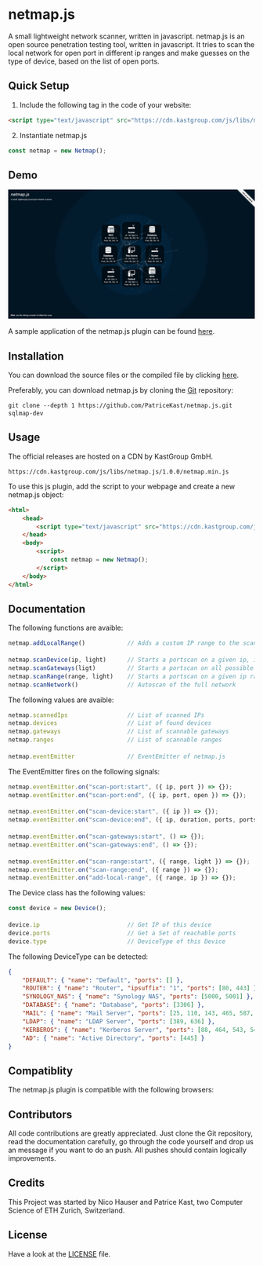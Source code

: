# netmap.js

A small lightweight network scanner, written in javascript.
netmap.js is an open source penetration testing tool, written in javascript. It tries to scan the local network for open port in different ip ranges and make guesses on the type of device, based on the list of open ports.

Quick Setup
----

1) Include the following tag in the code of your website:
``` html
<script type="text/javascript" src="https://cdn.kastgroup.com/js/libs/netmap.js/1.0.0/netmap.min.js"></script>
```

2) Instantiate netmap.js
```javascript
const netmap = new Netmap();
```

Demo
----

![Screenshot](demo/demo.png)

A sample application of the netmap.js plugin can be found [here](demo/).

Installation
----

You can download the source files or the compiled file by clicking [here](https://github.com/PatriceKast/netmap.js/tarball/master).

Preferably, you can download netmap.js by cloning the [Git](https://github.com/PatriceKast/netmap.js) repository:

    git clone --depth 1 https://github.com/PatriceKast/netmap.js.git sqlmap-dev

Usage
----

The official releases are hosted on a CDN by KastGroup GmbH.

	https://cdn.kastgroup.com/js/libs/netmap.js/1.0.0/netmap.min.js

To use this js plugin, add the script to your webpage and create a new netmap.js object:

```html
<html>
    <head>
        <script type="text/javascript" src="https://cdn.kastgroup.com/js/libs/netmap.js/1.0.0/netmap.min.js"></script>
    </head>
    <body>
        <script>
            const netmap = new Netmap();
        </script>
    </body>
</html>
```

Documentation
----

The following functions are avaible:

```javascript
netmap.addLocalRange()            // Adds a custom IP range to the scanning queue

netmap.scanDevice(ip, light)      // Starts a portscan on a given ip, if light=true only some highly common used ports are tested
netmap.scanGateways(ligt)         // Starts a portscan on all possible gateways, if light=true only some highly common used ports are tested
netmap.scanRange(range, light)    // Starts a portscan on a given ip range, if light=true only some highly common used ports are tested
netmap.scanNetwork()              // Autoscan of the full network
```

The following values are avaible:
	
```javascript
netmap.scannedIps                 // List of scanned IPs
netmap.devices                    // List of found devices
netmap.gateways                   // List of scannable gateways
netmap.ranges                     // List of scannable ranges

netmap.eventEmitter               // EventEmitter of netmap.js
```

The EventEmitter fires on the following signals:

```javascript
netmap.eventEmitter.on("scan-port:start", ({ ip, port }) => {});
netmap.eventEmitter.on("scan-port:end", ({ ip, port, open }) => {});

netmap.eventEmitter.on("scan-device:start", ({ ip }) => {});
netmap.eventEmitter.on("scan-device:end", ({ ip, duration, ports, portsPerSecond }) => {});

netmap.eventEmitter.on("scan-gateways:start", () => {});
netmap.eventEmitter.on("scan-gateways:end", () => {});

netmap.eventEmitter.on("scan-range:start", ({ range, light }) => {});
netmap.eventEmitter.on("scan-range:end", ({ range }) => {});
netmap.eventEmitter.on("add-local-range", ({ range, ip }) => {});
```

The Device class has the following values:

```javascript
const device = new Device();

device.ip                         // Get IP of this device
device.ports                      // Get a Set of reachable ports
device.type                       // DeviceType of this Device
```

The following DeviceType can be detected:

```json
{
    "DEFAULT": { "name": "Default", "ports": [] },
    "ROUTER": { "name": "Router", "ipsuffix": "1", "ports": [80, 443] },
    "SYNOLOGY_NAS": { "name": "Synology NAS", "ports": [5000, 5001] },
    "DATABASE": { "name": "Database", "ports": [3306] },
    "MAIL": { "name": "Mail Server", "ports": [25, 110, 143, 465, 587, 993, 995] },
    "LDAP": { "name": "LDAP Server", "ports": [389, 636] },
    "KERBEROS": { "name": "Kerberos Server", "ports": [88, 464, 543, 544, 749, 750, 751, 752, 753, 754, 760, 1109, 2053, 2105] },
    "AD": { "name": "Active Directory", "ports": [445] }
}
```

Compatiblity
----

The netmap.js plugin is compatible with the following browsers:

Contributors
----

All code contributions are greatly appreciated. Just clone the Git repository, read the documentation carefully, go through the code yourself and drop us an message if you want to do an push. All pushes should contain logically improvements.

Credits
----
This Project was started by Nico Hauser and Patrice Kast, two Computer Science of ETH Zurich, Switzerland.

License
----

Have a look at the [LICENSE](LICENSE) file.
